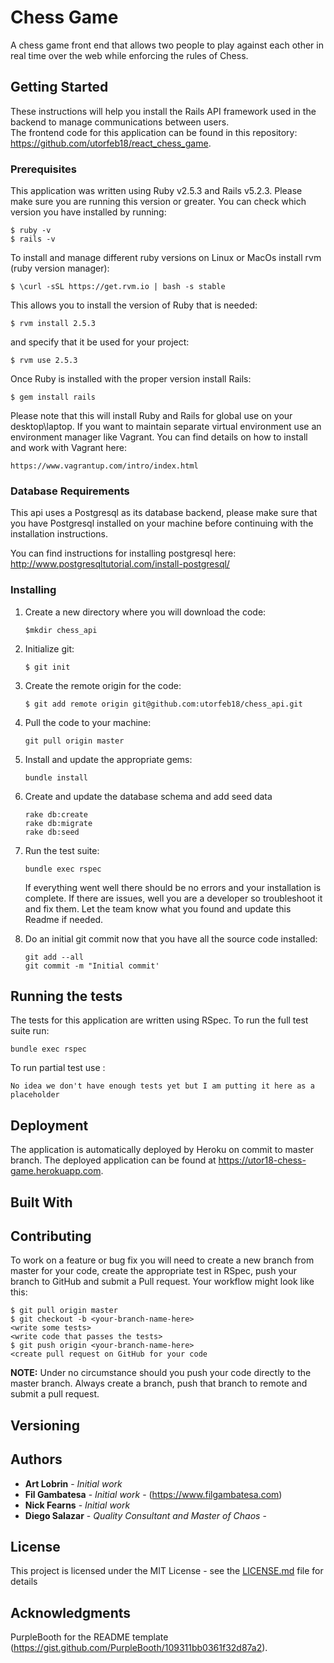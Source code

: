 
# Chess Game

A chess game front end that allows two people to play against each other in real time over the web while enforcing the rules of Chess.  

## Getting Started

These instructions will help you install the Rails API framework used in the backend to manage communications between users.  
The frontend code for this application can be found in this repository: https://github.com/utorfeb18/react_chess_game.

### Prerequisites

This application was written using Ruby v2.5.3 and Rails v5.2.3.  Please make sure you are running this version or greater.
You can check which version you have installed by running:

```
$ ruby -v
$ rails -v
```

To install and manage different ruby versions on Linux or MacOs install rvm (ruby version manager):

```
$ \curl -sSL https://get.rvm.io | bash -s stable
```

This allows you to install the version of Ruby that is needed:

```
$ rvm install 2.5.3
```

and specify that it be used for your project:

```
$ rvm use 2.5.3
```

Once Ruby is installed with the proper version install Rails:

```
$ gem install rails
 ```
 
 Please note that this will install Ruby and Rails for global use on your desktop\laptop.  If you want to maintain separate virtual environment
 use an environment manager like Vagrant.  You can find details on how to install and work with Vagrant here:
 
 ```
 https://www.vagrantup.com/intro/index.html
 ```
 
### Database Requirements

 This api uses a Postgresql as its database backend, please make sure that you have Postgresql installed on your machine
 before continuing with the installation instructions.
 
 You can find instructions for installing postgresql here: http://www.postgresqltutorial.com/install-postgresql/
 
### Installing

1. Create a new directory where you will download the code:

    ```
    $mkdir chess_api
    ```

2. Initialize git:

    ```
    $ git init
    ```

3.  Create the remote origin for the code:

    ```
    $ git add remote origin git@github.com:utorfeb18/chess_api.git
    ```

4.  Pull the code to your machine:

    ```
    git pull origin master
    ```

5.  Install and update the appropriate gems:

    ```
    bundle install
    ```

6.  Create and update the database schema and add seed data

    ```
    rake db:create
    rake db:migrate
    rake db:seed
    ```
    
7.  Run the test suite:

    ```
    bundle exec rspec
    ```
    
    If everything went well there should be no errors and your installation is complete.  If there are issues, well
    you are a developer so troubleshoot it and fix them.  Let the team know what you found and update this Readme if needed.
 
8.  Do an initial git commit now that you have all the source code installed:

    ```
    git add --all
    git commit -m "Initial commit'
    ```



## Running the tests

The tests for this application are written using RSpec.  To run the full test suite run:

```
bundle exec rspec
```

To run partial test use :

```
No idea we don't have enough tests yet but I am putting it here as a placeholder
```

## Deployment

The application is automatically deployed by Heroku on commit to master branch.  The deployed application can be found at 
<https://utor18-chess-game.herokuapp.com>.


## Built With

## Contributing

To work on a feature or bug fix you will need to create a new branch from master for your code, create the appropriate
test in RSpec, push your branch to GitHub and submit a Pull request.  Your workflow might look like this:

```
$ git pull origin master
$ git checkout -b <your-branch-name-here>
<write some tests>
<write code that passes the tests>
$ git push origin <your-branch-name-here>
<create pull request on GitHub for your code
```

**NOTE:** Under no circumstance should you push your code directly to the master branch.  Always create a branch, push that branch
to remote and submit a pull request. 

## Versioning

## Authors

* **Art Lobrin** - *Initial work*
* **Fil Gambatesa** - *Initial work* - (https://www.filgambatesa.com)
* **Nick Fearns** - *Initial work*
* **Diego Salazar** - *Quality Consultant and Master of Chaos* - 

## License

This project is licensed under the MIT License - see the [LICENSE.md](LICENSE.md) file for details

## Acknowledgments

PurpleBooth for the README template (https://gist.github.com/PurpleBooth/109311bb0361f32d87a2).


